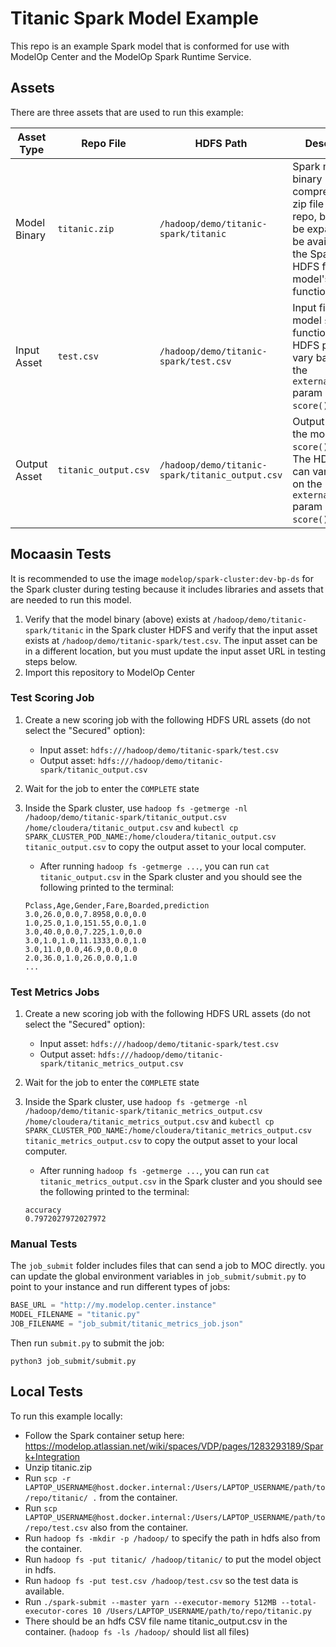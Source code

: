 # Titanic Spark Model Example

This repo is an example Spark model that is conformed for use with ModelOp Center and the ModelOp Spark Runtime Service.

## Assets

There are three assets that are used to run this example:

| Asset Type | Repo File | HDFS Path | Description |
| --- | --- | --- | --- |
| Model Binary | `titanic.zip` | `/hadoop/demo/titanic-spark/titanic` | Spark model binary compressed as a zip file in this repo, but must be expanded and be available in the Spark cluster HDFS for the model's `init()` function to run |
| Input Asset | `test.csv` | `/hadoop/demo/titanic-spark/test.csv` | Input file for the model `score()` function. The HDFS path can vary based on the `external_inputs` param of the `score()` function  |
| Output Asset | `titanic_output.csv` | `/hadoop/demo/titanic-spark/titanic_output.csv` | Output file from the model `score()` function. The HDFS path can vary based on the `external_outputs` param of the `score()` function  |

## Mocaasin Tests

It is recommended to use the image `modelop/spark-cluster:dev-bp-ds` for the Spark cluster during testing because it includes libraries and assets that are needed to run this model.

1. Verify that the model binary (above) exists at `/hadoop/demo/titanic-spark/titanic` in the Spark cluster HDFS and verify that the input asset exists at `/hadoop/demo/titanic-spark/test.csv`. The input asset can be in a different location, but you must update the input asset URL in testing steps below.
2. Import this repository to ModelOp Center

### Test Scoring Job
1. Create a new scoring job with the following HDFS URL assets (do not select the "Secured" option):
    - Input asset: `hdfs:///hadoop/demo/titanic-spark/test.csv`
    - Output asset: `hdfs:///hadoop/demo/titanic-spark/titanic_output.csv`
2. Wait for the job to enter the `COMPLETE` state
3. Inside the Spark cluster, use `hadoop fs -getmerge -nl /hadoop/demo/titanic-spark/titanic_output.csv /home/cloudera/titanic_output.csv` and `kubectl cp SPARK_CLUSTER_POD_NAME:/home/cloudera/titanic_output.csv titanic_output.csv` to copy the output asset to your local computer.
    - After running `hadoop fs -getmerge ...`, you can run `cat titanic_output.csv` in the Spark cluster and you should see the following printed to the terminal:

   ```
   Pclass,Age,Gender,Fare,Boarded,prediction
   3.0,26.0,0.0,7.8958,0.0,0.0
   1.0,25.0,1.0,151.55,0.0,1.0
   3.0,40.0,0.0,7.225,1.0,0.0
   3.0,1.0,1.0,11.1333,0.0,1.0
   3.0,11.0,0.0,46.9,0.0,0.0
   2.0,36.0,1.0,26.0,0.0,1.0
   ...
   ```

### Test Metrics Jobs
1. Create a new scoring job with the following HDFS URL assets (do not select the "Secured" option):
    - Input asset: `hdfs:///hadoop/demo/titanic-spark/test.csv`
    - Output asset: `hdfs:///hadoop/demo/titanic-spark/titanic_metrics_output.csv`
2. Wait for the job to enter the `COMPLETE` state
3. Inside the Spark cluster, use `hadoop fs -getmerge -nl /hadoop/demo/titanic-spark/titanic_metrics_output.csv /home/cloudera/titanic_metrics_output.csv` and `kubectl cp SPARK_CLUSTER_POD_NAME:/home/cloudera/titanic_metrics_output.csv titanic_metrics_output.csv` to copy the output asset to your local computer.
    - After running `hadoop fs -getmerge ...`, you can run `cat titanic_metrics_output.csv` in the Spark cluster and you should see the following printed to the terminal:

   ```
   accuracy
   0.7972027972027972
   ```

### Manual Tests

The `job_submit` folder includes files that can send a job to MOC directly. you can update the global environment variables in `job_submit/submit.py` to point to your instance and run different types of jobs:

```python
BASE_URL = "http://my.modelop.center.instance"
MODEL_FILENAME = "titanic.py"
JOB_FILENAME = "job_submit/titanic_metrics_job.json"
```

Then run `submit.py` to submit the job:

```
python3 job_submit/submit.py
```

## Local Tests

To run this example locally:
- Follow the Spark container setup here: https://modelop.atlassian.net/wiki/spaces/VDP/pages/1283293189/Spark+Integration
- Unzip titanic.zip
- Run `scp -r LAPTOP_USERNAME@host.docker.internal:/Users/LAPTOP_USERNAME/path/to/repo/titanic/ .` from the container.
- Run `scp LAPTOP_USERNAME@host.docker.internal:/Users/LAPTOP_USERNAME/path/to/repo/test.csv` also from the container.
- Run `hadoop fs -mkdir -p /hadoop/` to specify the path in hdfs also from the container.
- Run `hadoop fs -put titanic/ /hadoop/titanic/` to put the model object in hdfs.
- Run `hadoop fs -put test.csv /hadoop/test.csv` so the test data is available.
- Run `./spark-submit --master yarn --executor-memory 512MB --total-executor-cores 10 /Users/LAPTOP_USERNAME/path/to/repo/titanic.py`
- There should be an hdfs CSV file name titanic_output.csv in the container. (`hadoop fs -ls /hadoop/` should list all files)
